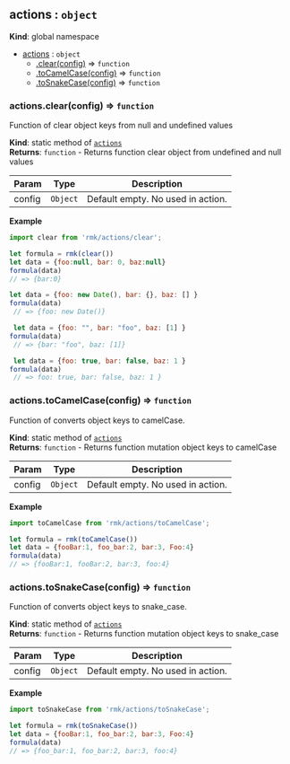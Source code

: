 <a name="actions"></a>

## actions : <code>object</code>
**Kind**: global namespace  

* [actions](#actions) : <code>object</code>
    * [.clear(config)](#actions.clear) ⇒ <code>function</code>
    * [.toCamelCase(config)](#actions.toCamelCase) ⇒ <code>function</code>
    * [.toSnakeCase(config)](#actions.toSnakeCase) ⇒ <code>function</code>

<a name="actions.clear"></a>

### actions.clear(config) ⇒ <code>function</code>
Function of clear object keys from null and undefined values

**Kind**: static method of <code>[actions](#actions)</code>  
**Returns**: <code>function</code> - Returns function clear object from undefined and null values  

| Param | Type | Description |
| --- | --- | --- |
| config | <code>Object</code> | Default empty. No used in action. |

**Example**  
```js
import clear from 'rmk/actions/clear';

let formula = rmk(clear())
let data = {foo:null, bar: 0, baz:null}
formula(data)
// => {bar:0}

let data = {foo: new Date(), bar: {}, baz: [] }
formula(data)
 // => {foo: new Date()}

 let data = {foo: "", bar: "foo", baz: [1] }
formula(data)
 // => {bar: "foo", baz: [1]}

 let data = {foo: true, bar: false, baz: 1 }
formula(data)
 // => foo: true, bar: false, baz: 1 }
```
<a name="actions.toCamelCase"></a>

### actions.toCamelCase(config) ⇒ <code>function</code>
Function of converts object keys to camelCase.

**Kind**: static method of <code>[actions](#actions)</code>  
**Returns**: <code>function</code> - Returns function mutation object keys to camelCase  

| Param | Type | Description |
| --- | --- | --- |
| config | <code>Object</code> | Default empty. No used in action. |

**Example**  
```js
import toCamelCase from 'rmk/actions/toCamelCase';

let formula = rmk(toCamelCase())
let data = {fooBar:1, foo_bar:2, bar:3, Foo:4}
formula(data)
// => {fooBar:1, fooBar:2, bar:3, foo:4}
```
<a name="actions.toSnakeCase"></a>

### actions.toSnakeCase(config) ⇒ <code>function</code>
Function of converts object keys to snake_case.

**Kind**: static method of <code>[actions](#actions)</code>  
**Returns**: <code>function</code> - Returns function mutation object keys to snake_case  

| Param | Type | Description |
| --- | --- | --- |
| config | <code>Object</code> | Default empty. No used in action. |

**Example**  
```js
import toSnakeCase from 'rmk/actions/toSnakeCase';

let formula = rmk(toSnakeCase())
let data = {fooBar:1, foo_bar:2, bar:3, Foo:4}
formula(data)
// => {foo_bar:1, foo_bar:2, bar:3, foo:4}
```
